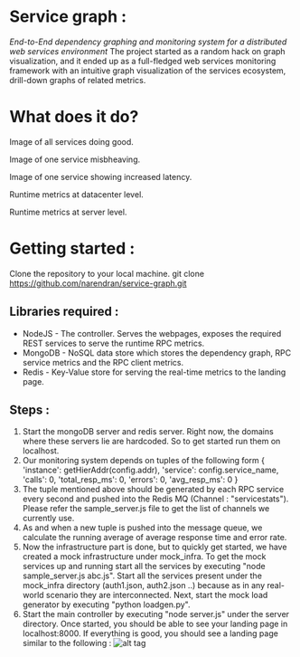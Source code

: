Service graph :
=============== 
_End-to-End dependency graphing and monitoring system for a distributed web services environment_
The project started as a random hack on graph visualization, and it ended up as a full-fledged web services monitoring framework with an intuitive graph visualization of the services ecosystem, drill-down graphs of related metrics.

What does it do?
===============

Image of all services doing good.

Image of one service misbheaving.

Image of one service showing increased latency.

Runtime metrics at datacenter level.

Runtime metrics at server level.

Getting started :
=================

Clone the repository to your local machine. 
    git clone https://github.com/narendran/service-graph.git

Libraries required :
--------------------
* NodeJS - The controller. Serves the webpages, exposes the required REST services to serve the runtime RPC metrics.
* MongoDB - NoSQL data store which stores the dependency graph, RPC service metrics and the RPC client metrics.
* Redis - Key-Value store for serving the real-time metrics to the landing page.

Steps :
-------
1. Start the mongoDB server and redis server. Right now, the domains where these servers lie are hardcoded. So to get started run them on localhost.
2. Our monitoring system depends on tuples of the following form 
	{
  'instance': getHierAddr(config.addr),
  'service': config.service\_name,
  'calls': 0,
  'total\_resp\_ms': 0,
  'errors': 0,
  'avg\_resp\_ms': 0
}
3. The tuple mentioned above should be generated by each RPC service every second and pushed into the Redis MQ (Channel : "servicestats"). Please refer the sample\_server.js file to get the list of channels we currently use.
4. As and when a new tuple is pushed into the message queue, we calculate the running average of average response time and error rate.
5. Now the infrastructure part is done, but to quickly get started, we have created a mock infrastructure under mock\_infra. To get the mock services up and running start all the services by executing "node sample\_server.js abc.js". Start all the services present under the mock\_infra directory (auth1.json, auth2.json ..) because as in any real-world scenario they are interconnected. Next, start the mock load generator by executing "python loadgen.py". 
6. Start the main controller by executing "node server.js" under the server directory. Once started, you should be able to see your landing page in localhost:8000. If everything is good, you should see a landing page similar to the following :
![alt tag](https://raw.github.com/narendran/service-graph/landing.png)





